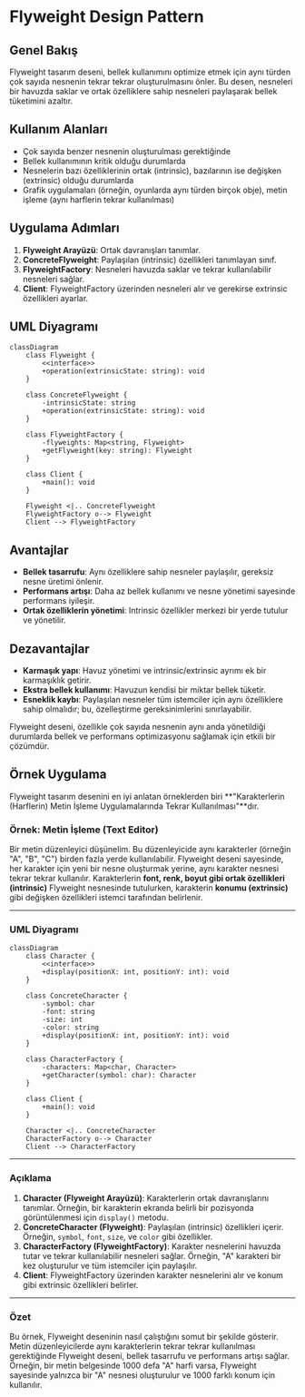 # Flyweight Design Pattern

## Genel Bakış
Flyweight tasarım deseni, bellek kullanımını optimize etmek için aynı türden çok sayıda nesnenin tekrar tekrar oluşturulmasını önler. Bu desen, nesneleri bir havuzda saklar ve ortak özelliklere sahip nesneleri paylaşarak bellek tüketimini azaltır.

## Kullanım Alanları
- Çok sayıda benzer nesnenin oluşturulması gerektiğinde
- Bellek kullanımının kritik olduğu durumlarda
- Nesnelerin bazı özelliklerinin ortak (intrinsic), bazılarının ise değişken (extrinsic) olduğu durumlarda
- Grafik uygulamaları (örneğin, oyunlarda aynı türden birçok obje), metin işleme (aynı harflerin tekrar kullanılması)

## Uygulama Adımları
1. **Flyweight Arayüzü**: Ortak davranışları tanımlar.
2. **ConcreteFlyweight**: Paylaşılan (intrinsic) özellikleri tanımlayan sınıf.
3. **FlyweightFactory**: Nesneleri havuzda saklar ve tekrar kullanılabilir nesneleri sağlar.
4. **Client**: FlyweightFactory üzerinden nesneleri alır ve gerekirse extrinsic özellikleri ayarlar.

## UML Diyagramı

```mermaid
classDiagram
    class Flyweight {
        <<interface>>
        +operation(extrinsicState: string): void
    }

    class ConcreteFlyweight {
        -intrinsicState: string
        +operation(extrinsicState: string): void
    }

    class FlyweightFactory {
        -flyweights: Map<string, Flyweight>
        +getFlyweight(key: string): Flyweight
    }

    class Client {
        +main(): void
    }

    Flyweight <|.. ConcreteFlyweight
    FlyweightFactory o--> Flyweight
    Client --> FlyweightFactory
```

## Avantajlar
- **Bellek tasarrufu**: Aynı özelliklere sahip nesneler paylaşılır, gereksiz nesne üretimi önlenir.
- **Performans artışı**: Daha az bellek kullanımı ve nesne yönetimi sayesinde performans iyileşir.
- **Ortak özelliklerin yönetimi**: Intrinsic özellikler merkezi bir yerde tutulur ve yönetilir.

## Dezavantajlar
- **Karmaşık yapı**: Havuz yönetimi ve intrinsic/extrinsic ayrımı ek bir karmaşıklık getirir.
- **Ekstra bellek kullanımı**: Havuzun kendisi bir miktar bellek tüketir.
- **Esneklik kaybı**: Paylaşılan nesneler tüm istemciler için aynı özelliklere sahip olmalıdır; bu, özelleştirme gereksinimlerini sınırlayabilir.

Flyweight deseni, özellikle çok sayıda nesnenin aynı anda yönetildiği durumlarda bellek ve performans optimizasyonu sağlamak için etkili bir çözümdür.
## Örnek Uygulama
Flyweight tasarım desenini en iyi anlatan örneklerden biri **"Karakterlerin (Harflerin) Metin İşleme Uygulamalarında Tekrar Kullanılması"**dır.

### Örnek: **Metin İşleme (Text Editor)**
Bir metin düzenleyici düşünelim. Bu düzenleyicide aynı karakterler (örneğin "A", "B", "C") birden fazla yerde kullanılabilir. Flyweight deseni sayesinde, her karakter için yeni bir nesne oluşturmak yerine, aynı karakter nesnesi tekrar tekrar kullanılır. Karakterlerin **font, renk, boyut gibi ortak özellikleri (intrinsic)** Flyweight nesnesinde tutulurken, karakterin **konumu (extrinsic)** gibi değişken özellikleri istemci tarafından belirlenir.

---

### UML Diyagramı

```mermaid
classDiagram
    class Character {
        <<interface>>
        +display(positionX: int, positionY: int): void
    }

    class ConcreteCharacter {
        -symbol: char
        -font: string
        -size: int
        -color: string
        +display(positionX: int, positionY: int): void
    }

    class CharacterFactory {
        -characters: Map<char, Character>
        +getCharacter(symbol: char): Character
    }

    class Client {
        +main(): void
    }

    Character <|.. ConcreteCharacter
    CharacterFactory o--> Character
    Client --> CharacterFactory
```

---

### Açıklama
1. **Character (Flyweight Arayüzü)**: Karakterlerin ortak davranışlarını tanımlar. Örneğin, bir karakterin ekranda belirli bir pozisyonda görüntülenmesi için `display()` metodu.
2. **ConcreteCharacter (Flyweight)**: Paylaşılan (intrinsic) özellikleri içerir. Örneğin, `symbol`, `font`, `size`, ve `color` gibi özellikler.
3. **CharacterFactory (FlyweightFactory)**: Karakter nesnelerini havuzda tutar ve tekrar kullanılabilir nesneleri sağlar. Örneğin, "A" karakteri bir kez oluşturulur ve tüm istemciler için paylaşılır.
4. **Client**: FlyweightFactory üzerinden karakter nesnelerini alır ve konum gibi extrinsic özellikleri belirler.

---

### Özet
Bu örnek, Flyweight deseninin nasıl çalıştığını somut bir şekilde gösterir. Metin düzenleyicilerde aynı karakterlerin tekrar tekrar kullanılması gerektiğinde Flyweight deseni, bellek tasarrufu ve performans artışı sağlar. Örneğin, bir metin belgesinde 1000 defa "A" harfi varsa, Flyweight sayesinde yalnızca bir "A" nesnesi oluşturulur ve 1000 farklı konum için kullanılır.
